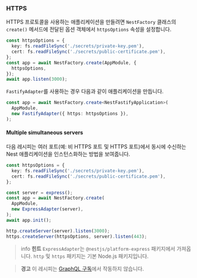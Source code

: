 ### HTTPS

HTTPS 프로토콜을 사용하는 애플리케이션을 만들려면 `NestFactory` 클래스의 `create()` 메서드에 전달된 옵션 객체에서 `httpsOptions` 속성을 설정합니다.

```typescript
const httpsOptions = {
  key: fs.readFileSync('./secrets/private-key.pem'),
  cert: fs.readFileSync('./secrets/public-certificate.pem'),
};
const app = await NestFactory.create(AppModule, {
  httpsOptions,
});
await app.listen(3000);
```

`FastifyAdapter`를 사용하는 경우 다음과 같이 애플리케이션을 만듭니다.

```typescript
const app = await NestFactory.create<NestFastifyApplication>(
  AppModule,
  new FastifyAdapter({ https: httpsOptions }),
);
```

#### Multiple simultaneous servers

다음 레시피는 여러 포트(예: 비 HTTPS 포트 및 HTTPS 포트)에서 동시에 수신하는 Nest 애플리케이션을 인스턴스화하는 방법을 보여줍니다.

```typescript
const httpsOptions = {
  key: fs.readFileSync('./secrets/private-key.pem'),
  cert: fs.readFileSync('./secrets/public-certificate.pem'),
};

const server = express();
const app = await NestFactory.create(
  AppModule,
  new ExpressAdapter(server),
);
await app.init();

http.createServer(server).listen(3000);
https.createServer(httpsOptions, server).listen(443);
```

> info **힌트** `ExpressAdapter`는 `@nestjs/platform-express` 패키지에서 가져옵니다. `http` 및 `https` 패키지는 기본 Node.js 패키지입니다.

> **경고** 이 레시피는 [GraphQL 구독](/graphql/subscriptions)에서 작동하지 않습니다.
